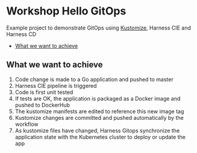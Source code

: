# Workshop Hello GitOps

Example project to demonstrate GitOps using [Kustomize](https://github.com/kubernetes-sigs/kustomize), Harness CIE and Harness CD

- [What we want to achieve](#what-we-want-to-achieve)

## What we want to achieve

1. Code change is made to a Go application and pushed to master
2. Harness CIE pipeline is triggered
3. Code is first unit tested
4. If tests are OK, the application is packaged as a Docker image and pushed to DockerHub
5. The kustomize manifests are edited to reference this new image tag
6. Kustomize changes are committed and pushed automatically by the workflow
7. As kustomize files have changed, Harness Gitops synchronize the application state with the Kubernetes cluster to deploy or update the app